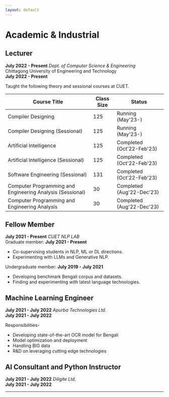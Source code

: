 ```yaml
---
layout: default
---
```


# <span class='red_h1'>Academic & Industrial</span>

## Lecturer
<span class="date_large_dp">**July 2022 - Present**</span>
*<span class='font-12'>Dept. of Computer Science & Engineering</span>*<br>
<span class='font-12'>Chittagong University of Engineering and Technology</span><br>
<span class="date_small_dp">**July 2022 - Present**</span>


Taught the following theory and sessional courses at CUET.

Course Title | Class Size | Status
-------------|------------|--------------
Compiler Designing                  | 125 | Running (May'23-)
Compiler Designing (Sessional)      | 125 | Running (May'23-)
Artificial Intelligence             | 125 | Completed (Oct'22-Feb'23)
Artificial Intelligence (Sessional) | 125 | Completed (Oct'22-Feb'23)
Software Engineering (Sessional)    | 131 | Completed (Oct'22-Feb'23)
Computer Programming and Engineering Analysis (Sessional) | 30 | Completed (Aug'22-Dec'23)
Computer Programming and Engineering Analysis             | 30 | Completed (Aug'22-Dec'23)



## Fellow Member
<span class="date_large_dp">**July 2021 - Present**</span>
*<span class='font-12'>CUET NLP LAB</span>*<br>
Graduate member: **July 2021 - Present**
* Co-supervising students in NLP, ML or DL directions.
* Experimenting with LLMs and Generative NLP.

Undergraduate member: **July 2019 - July 2021**
* Developing benchmark Bengali corpus and datasets.
* Finding and experimenting with latest language technologies.<br>


## Machine Learning Engineer
<span class="date_large_dp">**July 2021 - July 2022**</span>
*<span class='font-12'>Apurba Technologies Ltd.</span>*<br>
<span class="date_small_dp">**July 2021 - July 2022**</span>

Responsibilities-
* Developing state-of-the-art OCR model for Bengali
* Model optimization and deployment
* Handling BIG data
* R&D on leveraging cutting edge technologies

## AI Consultant and Python Instructor
<span class="date_large_dp">**July 2021 - July 2022**</span>
*<span class='font-12'>Diligite Ltd.</span>*<br>
<span class="date_small_dp">**July 2021 - July 2022**</span>

---

